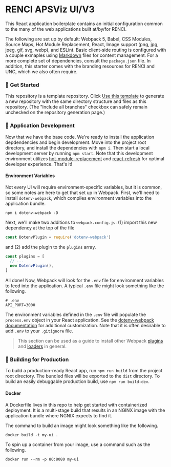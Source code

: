 # RENCI APSViz UI/V3

This React application boilerplate contains an initial configuration common to the many of the web applications built at/by/for RENCI.

The following are set up by default: Webpack 5, Babel, CSS Modules, Source Maps, Hot Module Replacement, React, Image support (png, jpg, jpeg, gif, svg, webp), and ESLint. Basic client-side routing is configured with a couple exmaples using [Markdown](https://www.markdownguide.org/) files for content management. For a more complete set of dependencies, consult the `package.json` file. In addition, this starter comes with the branding resources for RENCI and UNC, which we also often require.

### 🚀 Get Started

This repository is a template repository. Click [Use this template](https://github.com/renci/react-starter/generate) to
generate a new repository with the same directory structure and files as this repository.
(The "Include all branches" checkbox can safely remain unchecked on the repository generation page.)

### 🚧 Application Development

Now that we have the base code. We're ready to install the application depdendencies and begin development. Move into the project root directory, and install the dependencies with `npm i`. Then start a local development server by running `npm start`. Note that this development environment utilizes [hot-module-replacement](https://webpack.js.org/guides/hot-module-replacement/) and [react-refresh](https://github.com/pmmmwh/react-refresh-webpack-plugin) for optimal developer experience. That's it!

#### Environment Variables

Not every UI will require environment-specific variables, but it is common, so some notes are here to get that set up in Webpack.
First, we'll need to install `dotenv-webpack`, which compiles environment variables into the application bundle.

```shell
npm i dotenv-webpack -D
```
Next, we'll make two additions to `webpack.config.js`: (1) import this new dependency at the top of the file

```js
const DotenvPlugin = require('dotenv-webpack')
```

and (2) add the plugin to the `plugins` array.

```js
const plugins = [
  // ...
  new DotenvPlugin(),
]
```

All done! Now, Webpack will look for the `.env` file for environment variables to feed into the application. A typical `.env` file might look something like the following.

```shell
# .env
API_PORT=3000
```

The environment variables defined in the `.env` file will populate the `process.env` object in your React application. See the [dotenv-webpack documentation](https://github.com/mrsteele/dotenv-webpack#readme) for additional customization. Note that it is often desirable to add `.env` to your `.gitignore` file.

> This section can be used as a guide to install other Webpack [plugins](https://webpack.js.org/plugins/) and [loaders](https://webpack.js.org/loaders/) in general.

### 🎁 Building for Production

To build a production-ready React app, run `npm run build` from the project root directory. The bundled files will be exported to the `dist` directory. To build an easily debuggable production build, use `npm run build-dev`.

#### Docker

A Dockerfile lives in this repo to help get started with containerized deployment.
It is a multi-stage build that results in an NGINX image with the application bundle where NGNIX expects to find it.

The command to build an image might look something like the following.
```
docker build -t my-ui .
```

To spin up a container from your image, use a command such as the following.
```
docker run --rm -p 80:8080 my-ui
```
